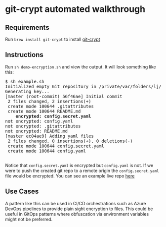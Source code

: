 # git-crypt automated walkthrough

## Requirements

Run `brew install git-crypt` to install [git-crypt](https://github.com/AGWA/git-crypt)

## Instructions

Run `sh demo-encryption.sh` and view the output. It will look something like this:

<pre>
$ sh example.sh
Initialized empty Git repository in /private/var/folders/lj/9dqdzw193jg2jhjp9x19fyb00000gn/T/git-crypt-example.qadG8zCJ/.git/
Generating key...
[master (root-commit) 56f46ae] Initial commit
 2 files changed, 2 insertions(+)
 create mode 100644 .gitattributes
 create mode 100644 README.md
    <b>encrypted: config.secret.yaml</b>
not encrypted: config.yaml
not encrypted: .gitattributes
not encrypted: README.md
[master ec04ae9] Adding yaml files
 2 files changed, 0 insertions(+), 0 deletions(-)
 create mode 100644 config.secret.yaml
 create mode 100644 config.yaml
 </pre>

 Notice that `config.secret.yaml` is encrypted but `config.yaml` is not. If we were to push the created git repo to a remote origin the `config.secret.yaml` file would be encrypted. You can see an example live repo [here](https://github.com/andrebriggs/git-crypt-demo-example)

## Use Cases

 A pattern like this can be used in CI/CD orchestrations such as Azure DevOps pipelines to provide plain sight encryption to files. This could be useful in GitOps patterns where obfuscation via environment variables might not be preferred.
